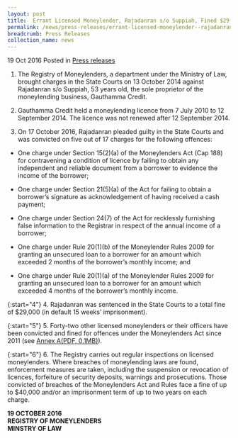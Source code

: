 ```yaml
---
layout: post
title:  Errant Licensed Moneylender, Rajadanran s/o Suppiah, Fined $29,000
permalink: /news/press-releases/errant-licensed-moneylender--rajadanran-s-o-suppiah--fined--29-0
breadcrumb: Press Releases
collection_name: news
---
```



19 Oct 2016 Posted in [Press releases](/news/press-releases)


1. The Registry of Moneylenders, a department under the Ministry of Law, brought charges in the State Courts on 13 October 2014 against Rajadanran s/o Suppiah, 53 years old, the sole proprietor of the moneylending business, Gauthamma Credit.


2. Gauthamma Credit held a moneylending licence from 7 July 2010 to 12 September 2014. The licence was not renewed after 12 September 2014.


3. On 17 October 2016, Rajadanran pleaded guilty in the State Courts and was convicted on five out of 17 charges for the following offences:

* One charge under Section 15(2)(a) of the Moneylenders Act (Cap 188) for contravening a condition of licence by failing to obtain any independent and reliable document from a borrower to evidence the income of the borrower;

* One charge under Section 21(5)(a) of the Act for failing to obtain a borrower’s signature as acknowledgement of having received a cash payment;

* One charge under Section 24(7) of the Act for recklessly furnishing false information to the Registrar in respect of the annual income of a borrower;

* One charge under Rule 20(1)(b) of the Moneylender Rules 2009 for granting an unsecured loan to a borrower for an amount which exceeded 2 months of the borrower’s monthly income; and

* One charge under Rule 20(1)(a) of the Moneylender Rules 2009 for granting an unsecured loan to a borrower for an amount which exceeded 4 months of the borrower’s monthly income.

{:start="4"}
4. Rajadanran was sentenced in the State Courts to a total fine of $29,000 (in default 15 weeks’ imprisonment).

{:start="5"}
5. Forty-two other licensed moneylenders or their officers have been convicted and fined for offences under the Moneylenders Act since 2011 (see [Annex A(PDF, 0.1MB)](/files/news/press-releases/2016/10/MLAnnex.pdf)). 

{:start="6"}
6. The Registry carries out regular inspections on licensed moneylenders. Where breaches of moneylending laws are found, enforcement measures are taken, including the suspension or revocation of licences, forfeiture of security deposits, warnings and prosecutions. Those convicted of breaches of the Moneylenders Act and Rules face a fine of up to $40,000 and/or an imprisonment term of up to two years on each charge.



**19 OCTOBER 2016**  
**REGISTRY OF MONEYLENDERS**  
**MINSTRY OF LAW**

